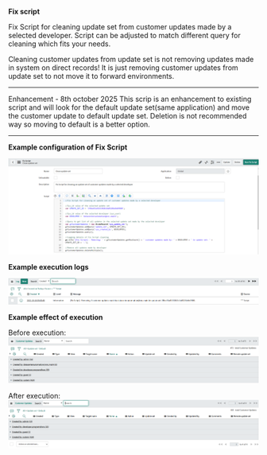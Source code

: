 **Fix script**

Fix Script for cleaning update set from customer updates made by a selected developer. Script can be adjusted to match different query for cleaning which fits your needs.

Cleaning customer updates from update set is not removing updates made in system on direct records! It is just removing customer updates from update set to not move it to forward environments. 

*******
Enhancement - 8th october 2025
This scrip is an enhancement to existing script and will look for the default update set(same application) and move the customer update to default update set.
Deletion is not recommended way so moving to default is a better option.
*******
**Example configuration of Fix Script**

![Coniguration](ScreenShot_3.PNG)

**Example execution logs**

![Logs](ScreenShot_4.PNG)

**Example effect of execution**

Before execution:
![Before](ScreenShot_1.PNG)

After execution:
![After](ScreenShot_2.PNG)

